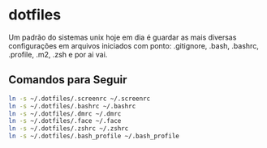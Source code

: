 # dotfiles

Um padrão do sistemas unix hoje em dia é guardar as mais diversas configurações em arquivos iniciados com ponto: .gitignore, .bash, .bashrc, .profile, .m2, .zsh e por ai vai.

## Comandos para Seguir

```sh
ln -s ~/.dotfiles/.screenrc ~/.screenrc
ln -s ~/.dotfiles/.bashrc ~/.bashrc
ln -s ~/.dotfiles/.dmrc ~/.dmrc
ln -s ~/.dotfiles/.face ~/.face
ln -s ~/.dotfiles/.zshrc ~/.zshrc
ln -s ~/.dotfiles/.bash_profile ~/.bash_profile
```
